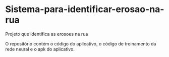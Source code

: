 # Sistema-para-identificar-erosao-na-rua
Projeto que identifica as erosoes na rua

O repositório contém o código do aplicativo, o código de treinamento da rede neural e o apk do aplicativo.

